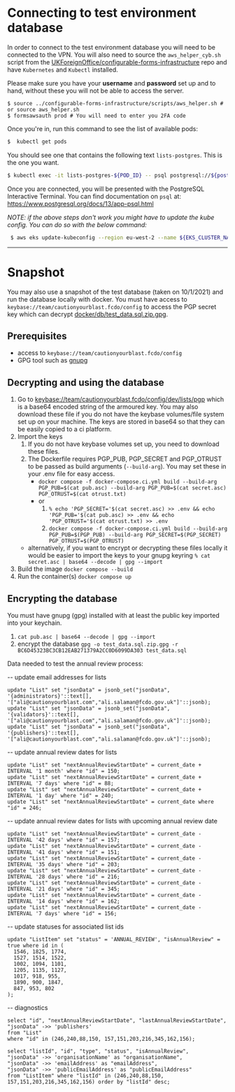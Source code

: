 # Connecting to test environment database

In order to connect to the test environment database you will need to be connected to the VPN. You will also need to source the `aws_helper_cyb.sh` script from the [UKForeignOffice/configurable-forms-infrastructure](https://github.com/UKForeignOffice/configurable-forms-infrastructure) repo and have `Kubernetes` and `Kubectl` installed.

Please make sure you have your **username** and **password** set up and to hand, without these you will not be able to access the server.

```shell
$ source ../configurable-forms-infrastructure/scripts/aws_helper.sh # or source aws_helper.sh
$ formsawsauth prod # You will need to enter you 2FA code
```

Once you're in, run this command to see the list of available pods:

```bash
$  kubectl get pods
```

You should see one that contains the following text `lists-postgres`. This is the one you want.

```bash
$ kubectl exec -it lists-postgres-${POD_ID} -- psql postgresql://${postgres_username}:{$postgres_password}@lists-postgres:5432/lists
```

Once you are connected, you will be presented with the PostgreSQL Interactive Terminal. You can find documentation on `psql` at: https://www.postgresql.org/docs/13/app-psql.html

_NOTE: if the above steps don't work you might have to update the kube config. You can do so with the below command:_

```bash
 $ aws eks update-kubeconfig --region eu-west-2 --name ${EKS_CLUSTER_NAME}
```

---

# Snapshot

You may also use a snapshot of the test database (taken on 10/1/2021) and run the database locally with docker.
You must have access to `keybase://team/cautionyourblast.fcdo/config` to access the PGP secret key which can decrypt [docker/db/test_data.sql.zip.gpg](./../docker/db/test_data.sql.zip.gpg).

## Prerequisites

- access to `keybase://team/cautionyourblast.fcdo/config`
- GPG tool such as [gnupg](https://formulae.brew.sh/formula/gnupg)

## Decrypting and using the database

1. Go to [keybase://team/cautionyourblast.fcdo/config/dev/lists/pgp](keybase://team/cautionyourblast.fcdo/config/dev/lists/pgp) which is a base64 encoded string of the armoured key.
   You may also download these file if you do not have the keybase volumes/file system set up on your machine.
   The keys are stored in base64 so that they can be easily copied to a ci platform.
2. Import the keys
   1. If you do not have keybase volumes set up, you need to download these files.
   2. The Dockerfile requires PGP_PUB, PGP_SECRET and PGP_OTRUST to be passed as build arguments (`--build-arg`). You may set these in your .env file for easy access.
      - `docker compose -f docker-compose.ci.yml build --build-arg PGP_PUB=$(cat pub.asc) --build-arg PGP_PUB=$(cat secret.asc) PGP_OTRUST=$(cat otrust.txt)`
      - or
        1. `% echo 'PGP_SECRET='$(cat secret.asc) >> .env && echo 'PGP_PUB='$(cat pub.asc) >> .env && echo 'PGP_OTRUST='$(cat otrust.txt) >> .env`
        2. `docker compose -f docker-compose.ci.yml build --build-arg PGP_PUB=$(PGP_PUB) --build-arg PGP_SECRET=$(PGP_SECRET) PGP_OTRUST=$(PGP_OTRUST)`
   - alternatively, if you want to encrypt or decrypting these files locally it would be easier to import the keys to your gnupg keyring `% cat secret.asc | base64 --decode | gpg --import`
3. Build the image `docker compose --build`
4. Run the container(s) `docker compose up`

## Encrypting the database

You must have gnupg (gpg) installed with at least the public key imported into your keychain.

1. `cat pub.asc | base64 --decode | gpg --import`
2. encrypt the database `gpg -o test_data.sql.zip.gpg -r BC6D45323BC3CB12EAB271379A2CC0D6099DA303 test_data.sql`

Data needed to test the annual review process:

-- update email addresses for lists

```
update "List" set "jsonData" = jsonb_set("jsonData", '{administrators}'::text[], '["ali@cautionyourblast.com","ali.salaman@fcdo.gov.uk"]'::jsonb);
update "List" set "jsonData" = jsonb_set("jsonData", '{validators}'::text[], '["ali@cautionyourblast.com","ali.salaman@fcdo.gov.uk"]'::jsonb);
update "List" set "jsonData" = jsonb_set("jsonData", '{publishers}'::text[], '["ali@cautionyourblast.com","ali.salaman@fcdo.gov.uk"]'::jsonb);
```

-- update annual review dates for lists

```
update "List" set "nextAnnualReviewStartDate" = current_date + INTERVAL '1 month' where "id" = 150;
update "List" set "nextAnnualReviewStartDate" = current_date + INTERVAL '7 days' where "id" = 88;
update "List" set "nextAnnualReviewStartDate" = current_date + INTERVAL '1 day' where "id" = 240;
update "List" set "nextAnnualReviewStartDate" = current_date where "id" = 246;
```

-- update annual review dates for lists with upcoming annual review date

```
update "List" set "nextAnnualReviewStartDate" = current_date - INTERVAL '42 days' where "id" = 157;
update "List" set "nextAnnualReviewStartDate" = current_date - INTERVAL '41 days' where "id" = 151;
update "List" set "nextAnnualReviewStartDate" = current_date - INTERVAL '35 days' where "id" = 203;
update "List" set "nextAnnualReviewStartDate" = current_date - INTERVAL '28 days' where "id" = 216;
update "List" set "nextAnnualReviewStartDate" = current_date - INTERVAL '21 days' where "id" = 345;
update "List" set "nextAnnualReviewStartDate" = current_date - INTERVAL '14 days' where "id" = 162;
update "List" set "nextAnnualReviewStartDate" = current_date - INTERVAL '7 days' where "id" = 156;
```

-- update statuses for associated list ids

```
update "ListItem" set "status" = 'ANNUAL_REVIEW', "isAnnualReview" = true where id in (
  1546, 1825, 1774,
  1527, 1514, 1522,
  1002, 1094, 1101,
  1205, 1135, 1127,
  1017, 918, 955,
  1890, 900, 1847,
  847, 953, 802
);
```

-- diagnostics

```
select "id", "nextAnnualReviewStartDate", "lastAnnualReviewStartDate", "jsonData" ->> 'publishers'
from "List"
where "id" in (246,240,88,150, 157,151,203,216,345,162,156);

select "listId", "id", "type", "status", "isAnnualReview",
"jsonData" ->> 'organisationName' as "organisationName",
"jsonData" ->> 'emailAddress' as "emailAddress",
"jsonData" ->> 'publicEmailAddress' as "publicEmailAddress"
from "ListItem" where "listId" in (246,240,88,150, 157,151,203,216,345,162,156) order by "listId" desc;

```
